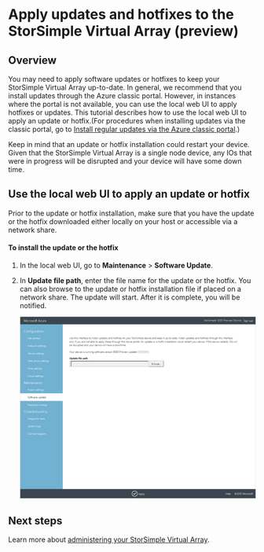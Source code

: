 <properties 
   pageTitle="Apply StorSimple Virtual Array updates | Microsoft Azure"
   description="Describes how to use the StorSimple Virtual Array web UI to apply updates and hotfixes"
   services="storsimple"
   documentationCenter="NA"
   authors="alkohli"
   manager="carmonm"
   editor="" />

<tags 
   ms.service="storsimple"
   ms.devlang="NA"
   ms.topic="article"
   ms.tgt_pltfrm="NA"
   ms.workload="TBD"
   ms.date="01/13/2016"
   ms.author="alkohli" />

# Apply updates and hotfixes to the StorSimple Virtual Array (preview)
## Overview
You may need to apply software updates or hotfixes to keep your StorSimple Virtual Array up-to-date. In general, we recommend that you install updates through the Azure classic portal. However, in instances where the portal is not available, you can use the local web UI to apply hotfixes or updates. This tutorial describes how to use the local web UI to apply an update or hotfix.(For procedures when installing updates via the classic portal, go to [Install regular updates via the Azure classic portal](storsimple-update-device.md#install-regular-updates-via-the-azure-classic-portal).) 

Keep in mind that an update or hotfix installation could restart your device. Given that the StorSimple Virtual Array is a single node device, any IOs that were in progress will be disrupted and your device will have some down time.

## Use the local web UI to apply an update or hotfix
Prior to the update or hotfix installation, make sure that you have the update or the hotfix downloaded either locally on your host or accessible via a network share.

#### To install the update or the hotfix
1. In the local web UI, go to **Maintenance** > **Software Update**.

2. In **Update file path**, enter the file name for the update or the hotfix. You can also browse to the update or hotfix installation file if placed on a network share. The update will start. After it is complete, you will be notified.

    ![update device](./media/storsimple-ova-update/image43.png)


## Next steps
Learn more about [administering your StorSimple Virtual Array](storsimple-ova-web-ui-admin.md).

